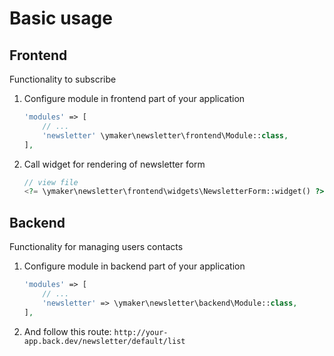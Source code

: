 Basic usage
===========

Frontend
--------
Functionality to subscribe

1. Configure module in frontend part of your application
    ```php
    'modules' => [
        // ...
        'newsletter' \ymaker\newsletter\frontend\Module::class,
    ],
    ```

2. Call widget for rendering of newsletter form
    ```php
    // view file
    <?= \ymaker\newsletter\frontend\widgets\NewsletterForm::widget() ?>
    ```

Backend
-------
Functionality for managing users contacts

1. Configure module in backend part of your application
    ```php
    'modules' => [
        // ...
        'newsletter' => \ymaker\newsletter\backend\Module::class,
    ],
    ```
2. And follow this route: `http://your-app.back.dev/newsletter/default/list`
